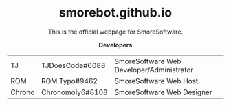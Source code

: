 <html>
<div align="center">
<h1>smorebot.github.io</h1>

This is the official webpage for SmoreSoftware.

<b>Developers</b>
<table align="center" style="width:100%">
<tr>
<td>TJ</td>
<td>TJDoesCode#6088</td>
<td>SmoreSoftware Web Developer/Administrator</td>
</tr>
<tr>
<td>ROM</td>
<td>ROM Typo#9462</td>
<td>SmoreSoftware Web Host</td>
</tr>
<tr>
<td>Chrono</td>
<td>Chronomoly6#8108</td>
<td>SmoreSoftware Web Designer</td>
</tr>
</table><br/><br/>
</div>
</html>
